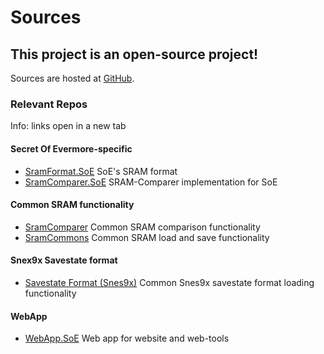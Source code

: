 ﻿# Sources

## This project is an open-source project!

Sources are hosted at <a href="https://github.com/CleanCodeX" target="_">GitHub</a>.

### Relevant Repos

Info: links open in a new tab

#### Secret Of Evermore-specific
* <a href="https://github.com/CleanCodeX/SramFormat.SoE" target=_>SramFormat.SoE</a> SoE's SRAM format
* <a href="https://github.com/CleanCodeX/SramComparer.SoE" target=_>SramComparer.SoE</a> SRAM-Comparer implementation for SoE

#### Common SRAM functionality
* <a href="https://github.com/CleanCodeX/SramComparer" target=_>SramComparer</a> Common SRAM comparison functionality
* <a href="https://github.com/CleanCodeX/SramCommons" target=_>SramCommons</a> Common SRAM load and save functionality

#### Snex9x Savestate format
* <a href="https://github.com/CleanCodeX/SavestateFormat.Snes9x" target=_>Savestate Format (Snes9x)</a> Common Snes9x savestate format loading functionality

#### WebApp
*  <a href="https://github.com/CleanCodeX/WebApp.SoE" target=_>WebApp.SoE</a> Web app for website and web-tools
